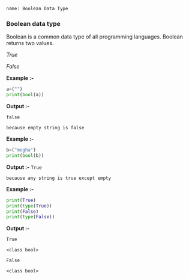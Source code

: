 ﻿```ngMeta
name: Boolean Data Type

```

### Boolean data type

Boolean is a common data type of all programming languages. Boolean returns two values.

*True*



*False*

**Example :-**

```python
a=("")
print(bool(a))
 ```
**Output :-**

`false `

`because empty string is false`

**Example :-**
```python
b=("megha")
print(bool(b))
 ```
**Output :-**
`True `

`because any string is true except empty`

**Example :-**
```python
print(True)
print(type(True))
print(False)
print(type(False))
 ```
**Output :-**

`True`

`<class bool>`

`False`

`<class bool>`


